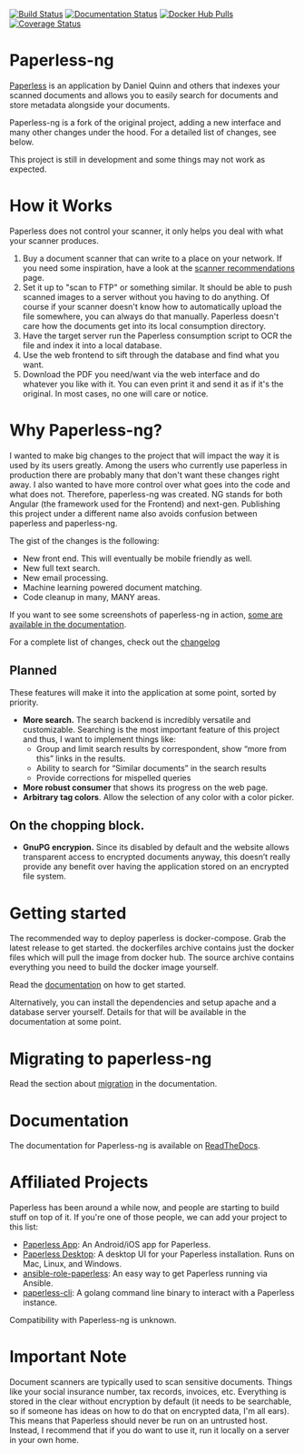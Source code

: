 [![Build Status](https://travis-ci.org/jonaswinkler/paperless-ng.svg?branch=master)](https://travis-ci.org/jonaswinkler/paperless-ng)
[![Documentation Status](https://readthedocs.org/projects/paperless-ng/badge/?version=latest)](https://paperless-ng.readthedocs.io/en/latest/?badge=latest)
[![Docker Hub Pulls](https://img.shields.io/docker/pulls/jonaswinkler/paperless-ng.svg)](https://hub.docker.com/r/jonaswinkler/paperless-ng)
[![Coverage Status](https://coveralls.io/repos/github/jonaswinkler/paperless-ng/badge.svg?branch=master)](https://coveralls.io/github/jonaswinkler/paperless-ng?branch=master)

# Paperless-ng

[Paperless](https://github.com/the-paperless-project/paperless) is an application by Daniel Quinn and others that indexes your scanned documents and allows you to easily search for documents and store metadata alongside your documents.

Paperless-ng is a fork of the original project, adding a new interface and many other changes under the hood. For a detailed list of changes, see below.

This project is still in development and some things may not work as expected.

# How it Works

Paperless does not control your scanner, it only helps you deal with what your scanner produces.

1. Buy a document scanner that can write to a place on your network.  If you need some inspiration, have a look at the [scanner recommendations](https://paperless-ng.readthedocs.io/en/latest/scanners.html) page.
2. Set it up to "scan to FTP" or something similar. It should be able to push scanned images to a server without you having to do anything.  Of course if your scanner doesn't know how to automatically upload the file somewhere, you can always do that manually. Paperless doesn't care how the documents get into its local consumption directory.
3. Have the target server run the Paperless consumption script to OCR the file and index it into a local database.
4. Use the web frontend to sift through the database and find what you want.
5. Download the PDF you need/want via the web interface and do whatever you like with it.  You can even print it and send it as if it's the original. In most cases, no one will care or notice.

# Why Paperless-ng?

I wanted to make big changes to the project that will impact the way it is used by its users greatly. Among the users who currently use paperless in production there are probably many that don't want these changes right away. I also wanted to have more control over what goes into the code and what does not. Therefore, paperless-ng was created. NG stands for both Angular (the framework used for the Frontend) and next-gen. Publishing this project under a different name also avoids confusion between paperless and paperless-ng.

The gist of the changes is the following:

* New front end. This will eventually be mobile friendly as well.
* New full text search.
* New email processing.
* Machine learning powered document matching.
* Code cleanup in many, MANY areas.

If you want to see some screenshots of paperless-ng in action, [some are available in the documentation](https://paperless-ng.readthedocs.io/en/latest/screenshots.html).

For a complete list of changes, check out the [changelog](https://paperless-ng.readthedocs.io/en/latest/changelog.html)

## Planned

These features will make it into the application at some point, sorted by priority.

- **More search.** The search backend is incredibly versatile and customizable. Searching is the most important feature of this project and thus, I want to implement things like:
  - Group and limit search results by correspondent, show “more from this” links in the results.
  - Ability to search for “Similar documents” in the search results
  - Provide corrections for mispelled queries
- **More robust consumer** that shows its progress on the web page.
- **Arbitrary tag colors**. Allow the selection of any color with a color picker.

## On the chopping block.

- **GnuPG encrypion.** Since its disabled by default and the website allows transparent access to encrypted documents anyway, this doesn’t really provide any benefit over having the application stored on an encrypted file system.

# Getting started

The recommended way to deploy paperless is docker-compose. Grab the latest release to get started. the dockerfiles archive contains just the docker files which will pull the image from docker hub. The source archive contains everything you need to build the docker image yourself.

Read the [documentation](https://paperless-ng.readthedocs.io/en/latest/setup.html#installation) on how to get started.

Alternatively, you can install the dependencies and setup apache and a database server yourself. Details for that will be available in the documentation at some point.

# Migrating to paperless-ng

Read the section about [migration](https://paperless-ng.readthedocs.io/en/latest/setup.html#migration-to-paperless-ng) in the documentation.

# Documentation

The documentation for Paperless-ng is available on [ReadTheDocs](https://paperless-ng.readthedocs.io/).

# Affiliated Projects

Paperless has been around a while now, and people are starting to build stuff on top of it.  If you're one of those people, we can add your project to this list:

* [Paperless App](https://github.com/bauerj/paperless_app): An Android/iOS app for Paperless.
* [Paperless Desktop](https://github.com/thomasbrueggemann/paperless-desktop): A desktop UI for your Paperless installation.  Runs on Mac, Linux, and Windows.
* [ansible-role-paperless](https://github.com/ovv/ansible-role-paperless): An easy way to get Paperless running via Ansible.
* [paperless-cli](https://github.com/stgarf/paperless-cli): A golang command line binary to interact with a Paperless instance.

Compatibility with Paperless-ng is unknown.

# Important Note

Document scanners are typically used to scan sensitive documents.  Things like your social insurance number, tax records, invoices, etc.  Everything is stored in the clear without encryption by default (it needs to be searchable, so if someone has ideas on how to do that on encrypted data, I'm all ears).  This means that Paperless should never be run on an untrusted host.  Instead, I recommend that if you do want to use it, run it locally on a server in your own home.
